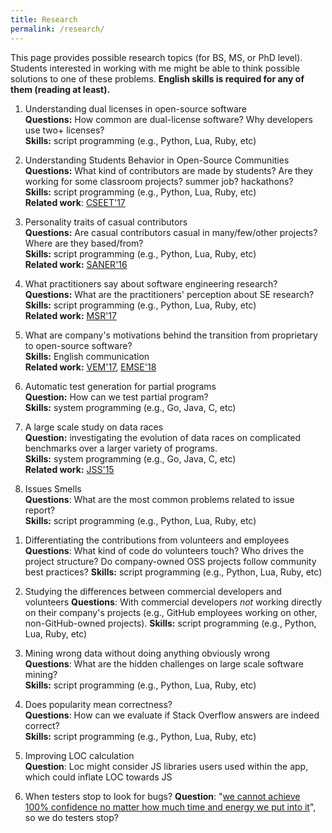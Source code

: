 ```yaml
---
title: Research
permalink: /research/
---
```


This page provides possible research topics (for BS, MS, or PhD level). Students interested in working with me might be able to think possible solutions to one of these problems. **English skills is required for any of them (reading at least).**

1. Understanding dual licenses in open-source software<br>
**Questions:** How common are dual-license software? Why developers use two+ licenses? <br>
**Skills:** script programming (e.g., Python, Lua, Ruby, etc)<br>

1. Understanding Students Behavior in Open-Source Communities<br>
**Questions:** What kind of contributors are made by students? Are they working for some classroom projects? summer job? hackathons?<br>
**Skills:** script programming (e.g., Python, Lua, Ruby, etc)<br>
**Related work**: [CSEET'17](http://gustavopinto.github.io/lost+found/cseet2017.pdf)

3. Personality traits of casual contributors<br>
**Questions:** Are casual contributors casual in many/few/other projects? Where are they based/from?<br>
**Skills:** script programming (e.g., Python, Lua, Ruby, etc)<br>
**Related work:** [SANER'16](http://gustavopinto.github.io/lost+found/saner2016.pdf)

1. What practitioners say about software engineering research?<br>
**Questions:** What are the practitioners' perception about SE research?<br>
**Skills:** script programming (e.g., Python, Lua, Ruby, etc)<br>
**Related work:** [MSR'17](http://gustavopinto.github.io/lost+found/msr2017a.pdf)

1. What are company's motivations behind the transition from proprietary to open-source software?<br>
**Skills:** English communication<br>
**Related work:** [VEM'17](http://gustavopinto.github.io/lost+found/vem2017.pdf), [EMSE'18](http://gustavopinto.github.io/lost+found/ese2018.pdf)

1. Automatic test generation for partial programs<br>
**Question:** How can we test partial program?<br>
**Skills:** system programming (e.g., Go, Java, C, etc)<br>

1. A large scale study on data races<br>
**Question:** investigating the evolution of data races on complicated benchmarks over a larger variety of programs.<br>
**Skills:** system programming (e.g., Go, Java, C, etc)<br>
**Related work:** [JSS'15](http://gustavopinto.github.io/lost+found/jss_2015.pdf)

1. Issues Smells<br>
**Questions**: What are the most common problems related to issue report?<br>
**Skills:** script programming (e.g., Python, Lua, Ruby, etc)<br>

<!-- 1. Naming the pain on sci software development<br>
**Questions**: What are the key pain point that the sci software community has, when developing software?<br>
**Skills:** English communication<br>
**Related work:** [SANER'18](http://gustavopinto.github.io/lost+found/saner-rene2018.pdf)-->

1. Differentiating the contributions from volunteers and employees<br>
**Questions**: What kind of code do volunteers touch? Who drives the project structure? Do company-owned OSS projects follow community best practices?
**Skills:** script programming (e.g., Python, Lua, Ruby, etc)<br>

1. Studying the differences between commercial developers and volunteers
**Questions**: With commercial developers *not* working directly on their company's projects (e.g., GitHub employees working on other, non-GitHub-owned projects).
**Skills:** script programming (e.g., Python, Lua, Ruby, etc)<br>

1. Mining wrong data without doing anything obviously wrong<br>
**Questions**: What are the hidden challenges on large scale software mining?<br>
**Skills:** script programming (e.g., Python, Lua, Ruby, etc)<br>

1. Does popularity mean correctness?<br>
**Questions**: How can we evaluate if Stack Overflow answers are indeed correct?<br>
**Skills:** script programming (e.g., Python, Lua, Ruby, etc)<br>

1. Improving LOC calculation<br>
**Question**: Loc might consider JS libraries users used within the app, which could inflate LOC towards JS

1. When testers stop to look for bugs?
**Question**: "[we cannot achieve 100% confidence no matter how much time and energy we put into it](https://cacm.acm.org/blogs/blog-cacm/228226-the-goal-of-software-testing/fulltext)", so we do testers stop?
